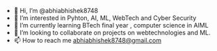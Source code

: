 - 👋 Hi, I’m @abhiabhishek8748
- 👀 I’m interested in Pyhton, AI, ML, WebTech and Cyber Security
- 🌱 I’m currently learning BTech final year , computer science in AIML
- 💞️ I’m looking to collaborate on projects on webtechnologies and ML.
- 📫 How to reach me abhiabhishek8748@gmail.com

<!---
abhiabhishek8748/abhiabhishek8748 is a ✨ special ✨ repository because its `README.md` (this file) appears on your GitHub profile.
You can click the Preview link to take a look at your changes.
--->
